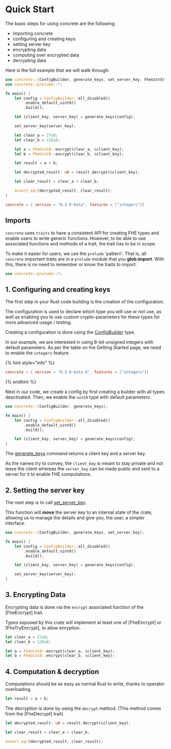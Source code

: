 # Quick Start

The basic steps for using concrete are the following:

- importing concrete
- configuring and creating keys
- setting server key
- encrypting data
- computing over encrypted data
- decrypting data

Here is the full example that we will walk through:

```rust
use concrete::{ConfigBuilder, generate_keys, set_server_key, FheUint8};
use concrete::prelude::*;

fn main() {
    let config = ConfigBuilder::all_disabled()
        .enable_default_uint8()
        .build();

    let (client_key, server_key) = generate_keys(config);

    set_server_key(server_key);

    let clear_a = 27u8;
    let clear_b = 128u8;

    let a = FheUint8::encrypt(clear_a, &client_key);
    let b = FheUint8::encrypt(clear_b, &client_key);

    let result = a + b;

    let decrypted_result: u8 = result.decrypt(&client_key);

    let clear_result = clear_a + clear_b;

    assert_eq!(decrypted_result, clear_result);
}
```

```toml
concrete = { version = "0.2.0-beta", features = ["integers"]}
```

## Imports

`concrete` uses `traits` to have a consistent API for creating FHE types and enable users to write generic functions. However, to be able to use associated functions and methods of a trait, the trait has to be in scope.

To make it easier for users, we use the `prelude` 'pattern'. That is, all `concrete` important traits are in a `prelude` module that you **glob import**. With this, there is no need to remember or know the traits to import.

```rust
use concrete::prelude::*;
```

## 1. Configuring and creating keys

The first step in your Rust code building is the creation of the configuration.

The configuration is used to declare which type you will use or not use, as well as enabling you
to use custom crypto-parameters for these types for more advanced usage / testing.

Creating a configuration is done using the [ConfigBuilder](https://zama.ai) type.

In our example, we are interested in using 8-bit unsigned integers with default parameters. As per the table on the Getting Started page, we need to enable the `integers` feature.

{% hint style="info" %}
```toml
concrete = { version = "0.2.0-beta.0", features = ["integers"]}
```
{% endhint %}

Next in our code, we create a config by first creating a builder with all types deactivated. Then, we enable the `uint8` type with default parameters.

```rust
use concrete::{ConfigBuilder, generate_keys};

fn main() {
    let config = ConfigBuilder::all_disabled()
        .enable_default_uint8()
        .build();

    let (client_key, server_key) = generate_keys(config);
}
```

The [generate\_keys](https://zama.ai) command returns a client key and a server key.

As the names try to convey, the `client_key` is meant to stay private and not leave the client whereas the `server_key` can be made public and sent to a server for it to enable FHE computations.

## 2. Setting the server key

The next step is to call [set\_server\_key](https://zama.ai).

This function will **move** the server key to an internal state of the crate, allowing us to manage the details and give you, the user, a simpler interface.

```rust
use concrete::{ConfigBuilder, generate_keys, set_server_key};

fn main() {
    let config = ConfigBuilder::all_disabled()
        .enable_default_uint8()
        .build();

    let (client_key, server_key) = generate_keys(config);

    set_server_key(server_key);
}
```

## 3. Encrypting Data

Encrypting data is done via the `encrypt` associated function of the [FheEncrypt] trait.

Types exposed by this crate will implement at least one of [FheEncrypt] or [FheTryEncrypt],
to allow enryption.

```Rust
let clear_a = 27u8;
let clear_b = 128u8;

let a = FheUint8::encrypt(clear_a, &client_key);
let b = FheUint8::encrypt(clear_b, &client_key);
```

[set_server_key]: https://zama.ai

## 4. Computation & decryption

Computations should be as easy as normal Rust to write, thanks to operator overloading.

```Rust
let result = a + b;
```

The decryption is done by using the `decrypt` method. (This method comes from the [FheDecrypt]
trait).

```Rust
let decrypted_result: u8 = result.decrypt(&client_key);

let clear_result = clear_a + clear_b;

assert_eq!(decrypted_result, clear_result);
```
